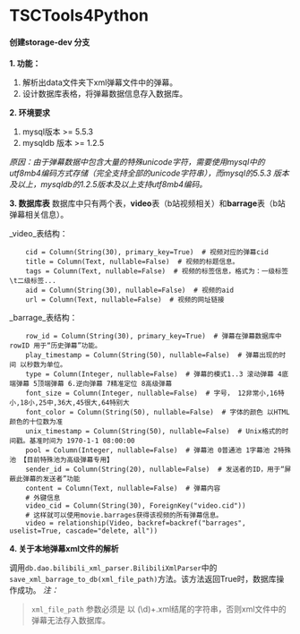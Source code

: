 # TSCTools4Python

#### 创建storage-dev 分支
**1. 功能：**
>
1. 解析出data文件夹下xml弹幕文件中的弹幕。
2. 设计数据库表格，将弹幕数据信息存入数据库。

**2. 环境要求**
>
1. mysql版本 >= 5.5.3
2. mysqldb 版本 >= 1.2.5

_原因：由于弹幕数据中包含大量的特殊unicode字符，需要使用mysql中的utf8mb4编码方式存储（完全支持全部的unicode字符串），而mysql的5.5.3
版本及以上，mysqldb的1.2.5版本及以上支持utf8mb4编码。_

**3. 数据库表**
数据库中只有两个表，**video**表（b站视频相关）和**barrage**表（b站弹幕相关信息）。

_video_表结构：
```
    cid = Column(String(30), primary_key=True)  # 视频对应的弹幕cid
    title = Column(Text, nullable=False)  # 视频的标题信息。
    tags = Column(Text, nullable=False)  # 视频的标签信息，格式为：一级标签\t二级标签...
    aid = Column(String(30), nullable=False)  # 视频的aid
    url = Column(Text, nullable=False)  # 视频的网址链接
```

_barrage_表结构：
```
    row_id = Column(String(30), primary_key=True)  # 弹幕在弹幕数据库中rowID 用于“历史弹幕”功能。
    play_timestamp = Column(String(50), nullable=False)  # 弹幕出现的时间 以秒数为单位。
    type = Column(Integer, nullable=False)  # 弹幕的模式1..3 滚动弹幕 4底端弹幕 5顶端弹幕 6.逆向弹幕 7精准定位 8高级弹幕
    font_size = Column(Integer, nullable=False)  # 字号， 12非常小,16特小,18小,25中,36大,45很大,64特别大
    font_color = Column(String(50), nullable=False)  # 字体的颜色 以HTML颜色的十位数为准
    unix_timestamp = Column(String(50), nullable=False)  # Unix格式的时间戳。基准时间为 1970-1-1 08:00:00
    pool = Column(Integer, nullable=False)  # 弹幕池 0普通池 1字幕池 2特殊池 【目前特殊池为高级弹幕专用】
    sender_id = Column(String(20), nullable=False)  # 发送者的ID，用于“屏蔽此弹幕的发送者”功能
    content = Column(Text, nullable=False)  # 弹幕内容
    # 外键信息
    video_cid = Column(String(30), ForeignKey("video.cid"))
    # 这样就可以使用movie.barrages获得该视频的所有弹幕信息。
    video = relationship(Video, backref=backref("barrages", uselist=True, cascade="delete, all"))
```

**4. 关于本地弹幕xml文件的解析**

调用```db.dao.bilibili_xml_parser.BilibiliXmlParser```中的```save_xml_barrage_to_db(xml_file_path)```方法。该方法返回True时，数据库操作成功。
_注：_
> ```xml_file_path``` 参数必须是 以 (\d)+.xml结尾的字符串，否则xml文件中的弹幕无法存入数据库。